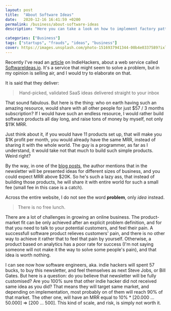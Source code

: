 ```yaml
---
layout: post
title:  "About Software Ideas"
date:   2020-12-16 16:41:59 +0200
permalink: /business/about-software-ideas
description: "Here you can take a look on how to implement factory pattern using Golang"

categories: ["Business"]
tags: ["startups", "frauds", "ideas", "business"]
cover: https://images.unsplash.com/photo-1516937941344-00b4e0337589?ixlib=rb-1.2.1&ixid=MXwxMjA3fDB8MHxwaG90by1wYWdlfHx8fGVufDB8fHw%3D&auto=format&fit=crop&w=1800&q=85
---
```




Recently I've read an [article](https://www.indiehackers.com/product/softwareideas-io/11k-mrr-and-600-customers--MOaFR5Kk0cQ_EU-I504?utm_campaign=top-milestones-daily&utm_medium=email&utm_source=indie-hackers-emails) on IndieHackers, about a web service called [SoftwareIdeas.io](https://www.softwareideas.io/). It's a service that might seem to solve a problem, but in my opinion is selling air, and I would try to elaborate on that.

It is said that they deliver:

> ​	Hand-picked, validated SaaS ideas delivered straight to your inbox

That sound fabulous. But here is the thing: who on earth having such an amazing resource, would share with all other people for just \$57 / 3 months subscription? If I would have such an endless resource, I would rather build software products all day long, and raise tons of money by myself, not only \$11K MRR. 

Just think about it, if you would have 11 products set up, that will make you \$1K profit per month, you would already have the same MRR, instead of sharing it with the whole world. The guy is a programmer, as far as I understand, it would take not that much to build such simple products. Weird right?

By the way, in one of the [blog posts](https://www.softwareideas.io/blog/how-opportunity-sizing-works), the author mentions that in the newsletter will be presented ideas for different sizes of business, and you could expect MRR above \$20K. So he's such a lazy ass, that instead of building those products, he will share it with entire world for such a small fee (small fee in this case is a catch).

Across the entire website, I do not see the word **problem**, only *idea* instead.

> There is no free lunch.

There are a lot of challenges in growing an online business. The product-market fit can be only achieved after an explicit problem definition, and for that you need to talk to your potential customers, and feel their pain. A successfull software product relieves customers' pain, and there is no other way to achieve it rather that to feel that pain by yourself. Otherwise, a product based on analytics has a poor rate for success (I'm not saying someone will not make it the way to solve some people's pain), and that idea is worth nothing.

I can see now how software engineers, aka. indie hackers will spent 57 bucks, to buy this newsletter, and feel themselves as next Steve Jobs, or Bill Gates. But here is a question: do you believe that newsletter will be fully customised? Are you 100% sure that other indie hacker did not received same idea as you did? That means they will target same market, and depending on implementation, most probably on of them will reach 90% of that market. The other one, will have an MRR equal to 10% * [20.000 ... 50.000] => [200 ... 500]. This kind of scale, and risk, is simply not worth it.